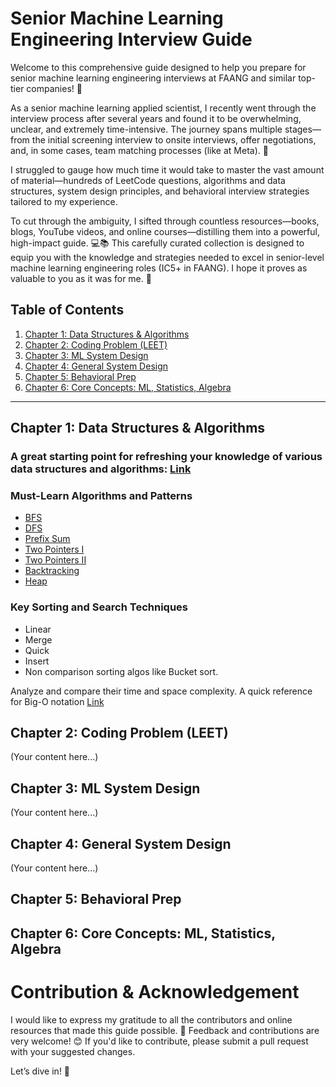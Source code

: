 # Senior Machine Learning Engineering Interview Guide
Welcome to this comprehensive guide designed to help you prepare for senior machine learning engineering interviews at FAANG and similar top-tier companies! 🚀

As a senior machine learning applied scientist, I recently went through the interview process after several years and found it to be overwhelming, unclear, and extremely time-intensive. The journey spans multiple stages—from the initial screening interview to onsite interviews, offer negotiations, and, in some cases, team matching processes (like at Meta). 🤯

I struggled to gauge how much time it would take to master the vast amount of material—hundreds of LeetCode questions, algorithms and data structures, system design principles, and behavioral interview strategies tailored to my experience.

To cut through the ambiguity, I sifted through countless resources—books, blogs, YouTube videos, and online courses—distilling them into a powerful, high-impact guide. 💻📚 This carefully curated collection is designed to equip you with the knowledge and strategies needed to excel in senior-level machine learning engineering roles (IC5+ in FAANG). I hope it proves as valuable to you as it was for me. 🙌


## Table of Contents

1. [Chapter 1: Data Structures & Algorithms](#chapter-1)
2. [Chapter 2: Coding Problem (LEET)](#chapter-2)
3. [Chapter 3: ML System Design](#chapter-3)
4. [Chapter 4: General System Design](#chapter-4)
5. [Chapter 5: Behavioral Prep](#chapter-5)
6. [Chapter 6: Core Concepts: ML, Statistics, Algebra](#chapter-6)

---

## Chapter 1: Data Structures & Algorithms
### A great starting point for refreshing your knowledge of various data structures and algorithms: [Link](https://www.hellointerview.com/learn/code)
### Must-Learn Algorithms and Patterns
- [BFS](https://www.youtube.com/watch?v=xlVX7dXLS64&t=45s)
- [DFS](https://www.youtube.com/watch?v=PMMc4VsIacU)
- [Prefix Sum](https://www.youtube.com/watch?v=OKcrLfR-8mE)
- [Two Pointers I](https://www.youtube.com/watch?v=pqzvpK8zTHU&list=PLpIkg8OmuX-LtRw7om1-EV6aJMRKjbSSR)
- [Two Pointers II](https://www.youtube.com/watch?v=CWUnvUJ29zw&list=PL1MJrDFRFiKa6ujcwZcMB8DdNzUg29BXy)
- [Backtracking](https://www.youtube.com/watch?v=Nabbpl7y4Lo)
- [Heap](https://www.youtube.com/watch?v=rI2EBUEMfTk&t=228s)

### Key Sorting and Search Techniques
 
- Linear
- Merge
- Quick
- Insert
- Non comparison sorting algos like Bucket sort.
 
Analyze and compare their time and space complexity. A quick reference for Big-O notation [Link](https://www.youtube.com/watch?v=__vX2sjlpXU)

## Chapter 2: Coding Problem (LEET)
(Your content here...)

## Chapter 3: ML System Design
(Your content here...)

## Chapter 4: General System Design
(Your content here...)

## Chapter 5: Behavioral Prep

## Chapter 6: Core Concepts: ML, Statistics, Algebra

# Contribution & Acknowledgement
I would like to express my gratitude to all the contributors and online resources that made this guide possible. 🌟 Feedback and contributions are very welcome! 😊 If you'd like to contribute, please submit a pull request with your suggested changes.

Let’s dive in! 🎉
